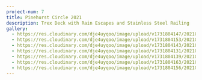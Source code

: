 ```yaml
---
project-num: 7
title: Pinehurst Circle 2021
description: Trex Deck with Rain Escapes and Stainless Steel Railing
gallery:
  - https://res.cloudinary.com/dje4uyqoo/image/upload/v1731804147/20210914_112100_qrhuzy.jpg
  - https://res.cloudinary.com/dje4uyqoo/image/upload/v1731804153/20210914_112144_xju8lo.jpg
  - https://res.cloudinary.com/dje4uyqoo/image/upload/v1731804143/20210914_111957_skyzbl.jpg
  - https://res.cloudinary.com/dje4uyqoo/image/upload/v1731804131/20210910_153614_uext82.jpg
  - https://res.cloudinary.com/dje4uyqoo/image/upload/v1731804139/20210910_153625_naev0j.jpg
  - https://res.cloudinary.com/dje4uyqoo/image/upload/v1731804163/20210921_162858_wfiin9.jpg
  - https://res.cloudinary.com/dje4uyqoo/image/upload/v1731804156/20210921_162739_pedxsn.jpg
---
```

